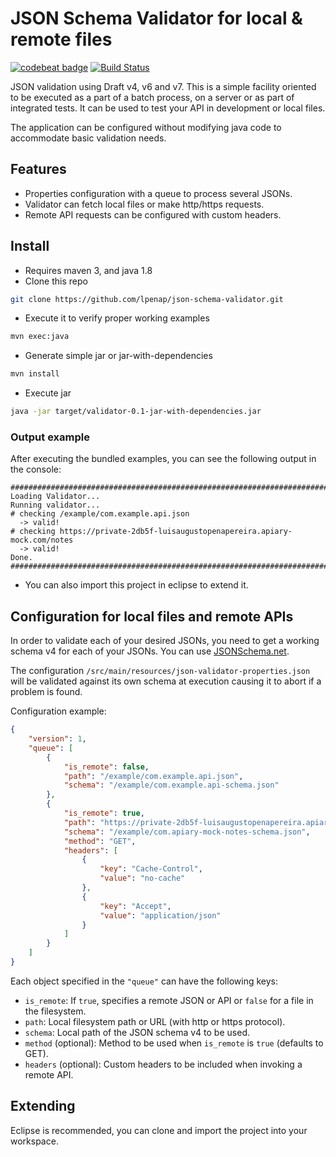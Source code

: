 # JSON Schema Validator for local & remote files
[![codebeat badge](https://codebeat.co/badges/02872181-0b92-4c56-b844-edc41724b6a8)](https://codebeat.co/projects/github-com-lpenap-json-schema-validator)
[![Build Status](https://travis-ci.org/lpenap/json-schema-validator.svg?branch=master)](https://travis-ci.org/lpenap/json-schema-validator)

JSON validation using Draft v4, v6 and v7. This is a simple facility oriented to be executed
as a part of a batch process, on a server or as part of integrated tests. It can be used to
test your API in development or local files.

The application can be configured without modifying java code to accommodate basic
validation needs.

## Features
* Properties configuration with a queue to process several JSONs.
* Validator can fetch local files or make http/https requests.
* Remote API requests can be configured with custom headers.

## Install
* Requires maven 3, and java 1.8
* Clone this repo
```bash
git clone https://github.com/lpenap/json-schema-validator.git
```
* Execute it to verify proper working examples
```bash
mvn exec:java
```
* Generate simple jar or jar-with-dependencies
```bash
mvn install
```
* Execute jar
```bash
java -jar target/validator-0.1-jar-with-dependencies.jar
```

### Output example
After executing the bundled examples, you can see the following output in the console:
```
###############################################################################
Loading Validator...
Running validator...
# checking /example/com.example.api.json
  -> valid!
# checking https://private-2db5f-luisaugustopenapereira.apiary-mock.com/notes
  -> valid!
Done.
###############################################################################
```

* You can also import this project in eclipse to extend it.

## Configuration for local files and remote APIs
In order to validate each of your desired JSONs, you need to get a working
schema v4 for each of your JSONs. You can use [JSONSchema.net](http://jsonschema.net/#/).

The configuration `/src/main/resources/json-validator-properties.json` will be validated against its own schema at execution causing it to abort if a problem is found.

Configuration example:
```JSON
{
	"version": 1,
	"queue": [
		{
			"is_remote": false,
			"path": "/example/com.example.api.json",
			"schema": "/example/com.example.api-schema.json"
		},
		{
			"is_remote": true,
			"path": "https://private-2db5f-luisaugustopenapereira.apiary-mock.com/notes",
			"schema": "/example/com.apiary-mock-notes-schema.json",
			"method": "GET",
			"headers": [
				{
					"key": "Cache-Control",
					"value": "no-cache"
				},
				{
					"key": "Accept",
					"value": "application/json"
				}
			]
		}
	]
}
```

Each object specified in the `"queue"` can have the following keys:
* `is_remote`: If `true`, specifies a remote JSON or API or `false` for a file in the filesystem.
* `path`: Local filesystem path or URL (with http or https protocol).
* `schema`: Local path of the JSON schema v4 to be used.
* `method` (optional): Method to be used when `is_remote` is `true` (defaults to GET).
* `headers` (optional): Custom headers to be included when invoking a remote API.

## Extending
Eclipse is recommended, you can clone and import the project into your workspace.
